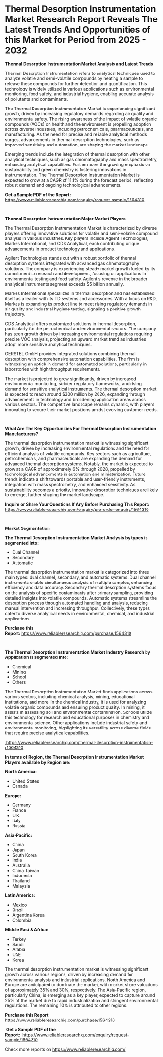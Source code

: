 <p><h1>Thermal Desorption Instrumentation Market Research Report Reveals The Latest Trends And Opportunities of this Market for Period from 2025 - 2032</h1></p><p><strong>Thermal Desorption Instrumentation Market Analysis and Latest Trends</strong></p>
<p><p>Thermal Desorption Instrumentation refers to analytical techniques used to analyze volatile and semi-volatile compounds by heating a sample to release these compounds for further detection and quantification. This technology is widely utilized in various applications such as environmental monitoring, food safety, and industrial hygiene, enabling accurate analysis of pollutants and contaminants. </p><p>The Thermal Desorption Instrumentation Market is experiencing significant growth, driven by increasing regulatory demands regarding air quality and environmental safety. The rising awareness of the impact of volatile organic compounds (VOCs) on health and the environment is propelling adoption across diverse industries, including petrochemicals, pharmaceuticals, and manufacturing. As the need for precise and reliable analytical methods surges, advancements in thermal desorption technologies, such as improved sensitivity and automation, are shaping the market landscape.</p><p>Emerging trends include the integration of thermal desorption with other analytical techniques, such as gas chromatography and mass spectrometry, enhancing analytical capabilities. Furthermore, the growing emphasis on sustainability and green chemistry is fostering innovations in instrumentation. The Thermal Desorption Instrumentation Market is expected to grow at a CAGR of 11.1% during the forecast period, reflecting robust demand and ongoing technological advancements.</p></p>
<p><strong>Get a Sample PDF of the Report:&nbsp;</strong> <a href="https://www.reliableresearchiq.com/enquiry/request-sample/1564310?utm_campaign=3524&utm_medium=2&utm_source=Github&utm_content=ia&utm_term=11042025&utm_id=thermal-desorption-instrumentation">https://www.reliableresearchiq.com/enquiry/request-sample/1564310</a></p>
<p>&nbsp;</p>
<p><strong>Thermal Desorption Instrumentation Major Market Players</strong></p>
<p><p>The Thermal Desorption Instrumentation Market is characterized by diverse players offering innovative solutions for volatile and semi-volatile compound analysis in various industries. Key players include Agilent Technologies, Markes International, and CDS Analytical, each contributing unique advancements in product technology and applications.</p><p>Agilent Technologies stands out with a robust portfolio of thermal desorption systems integrated with advanced gas chromatography solutions. The company is experiencing steady market growth fueled by its commitment to research and development, focusing on applications in environmental testing and food safety. Agilent's revenue in the broader analytical instruments segment exceeds $5 billion annually.</p><p>Markes International specializes in thermal desorption and has established itself as a leader with its TD systems and accessories. With a focus on R&D, Markes is expanding its product line to meet rising regulatory demands in air quality and industrial hygiene testing, signaling a positive growth trajectory.</p><p>CDS Analytical offers customized solutions in thermal desorption, particularly for the petrochemical and environmental sectors. The company has seen growth driven by increasing environmental regulations requiring precise VOC analysis, projecting an upward market trend as industries adopt more sensitive analytical techniques.</p><p>GERSTEL GmbH provides integrated solutions combining thermal desorption with comprehensive automation capabilities. The firm is witnessing an uptick in demand for automated solutions, particularly in laboratories with high throughput requirements.</p><p>The market is projected to grow significantly, driven by increased environmental monitoring, stricter regulatory frameworks, and rising demand for sensitive analytical instruments. The thermal desorption market is expected to reach around $300 million by 2026, expanding through advancements in technology and broadening application areas across various sectors. The competitive landscape remains dynamic, with players innovating to secure their market positions amidst evolving customer needs.</p></p>
<p>&nbsp;</p>
<p><strong>What Are The Key Opportunities For Thermal Desorption Instrumentation Manufacturers?</strong></p>
<p><p>The thermal desorption instrumentation market is witnessing significant growth, driven by increasing environmental regulations and the need for efficient analysis of volatile compounds. Key sectors such as agriculture, petrochemicals, and pharmaceuticals are expanding the demand for advanced thermal desorption systems. Notably, the market is expected to grow at a CAGR of approximately 6% through 2028, propelled by technological advancements in automation and miniaturization. Future trends indicate a shift towards portable and user-friendly instruments, integration with mass spectrometry, and enhanced sensitivity. As sustainability becomes a priority, innovative desorption techniques are likely to emerge, further shaping the market landscape.</p></p>
<p><strong>Inquire or Share Your Questions If Any Before Purchasing This Report:</strong> <a href="https://www.reliableresearchiq.com/enquiry/pre-order-enquiry/1564310?utm_campaign=3524&utm_medium=2&utm_source=Github&utm_content=ia&utm_term=11042025&utm_id=thermal-desorption-instrumentation">https://www.reliableresearchiq.com/enquiry/pre-order-enquiry/1564310</a></p>
<p>&nbsp;</p>
<p><strong>Market Segmentation</strong></p>
<p><strong>The Thermal Desorption Instrumentation Market Analysis by types is segmented into:</strong></p>
<p><ul><li>Dual Channel</li><li>Secondary</li><li>Automatic</li></ul></p>
<p><p>The thermal desorption instrumentation market is categorized into three main types: dual channel, secondary, and automatic systems. Dual channel instruments enable simultaneous analysis of multiple samples, enhancing efficiency and data accuracy. Secondary thermal desorption systems focus on the analysis of specific contaminants after primary sampling, providing detailed insights into volatile compounds. Automatic systems streamline the desorption process through automated handling and analysis, reducing manual intervention and increasing throughput. Collectively, these types cater to diverse analytical needs in environmental, chemical, and industrial applications.</p></p>
<p><strong>Purchase this Report:&nbsp;</strong><a href="https://www.reliableresearchiq.com/purchase/1564310?utm_campaign=3524&utm_medium=2&utm_source=Github&utm_content=ia&utm_term=11042025&utm_id=thermal-desorption-instrumentation">https://www.reliableresearchiq.com/purchase/1564310</a></p>
<p>&nbsp;</p>
<p><strong>The Thermal Desorption Instrumentation Market Industry Research by Application is segmented into:</strong></p>
<p><ul><li>Chemical</li><li>Mining</li><li>School</li><li>Others</li></ul></p>
<p><p>The Thermal Desorption Instrumentation Market finds applications across various sectors, including chemical analysis, mining, educational institutions, and more. In the chemical industry, it is used for analyzing volatile organic compounds and ensuring product quality. In mining, it assists in assessing soil and environmental contamination. Schools utilize this technology for research and educational purposes in chemistry and environmental science. Other applications include industrial safety and environmental monitoring, highlighting its versatility across diverse fields that require precise analytical capabilities.</p></p>
<p><a href="https://www.reliableresearchiq.com/thermal-desorption-instrumentation-r1564310?utm_campaign=3524&utm_medium=2&utm_source=Github&utm_content=ia&utm_term=11042025&utm_id=thermal-desorption-instrumentation">&nbsp;https://www.reliableresearchiq.com/thermal-desorption-instrumentation-r1564310</a></p>
<p><strong>In terms of Region, the Thermal Desorption Instrumentation Market Players available by Region are:</strong></p>
<p>
    <p> <strong> North America: </strong>
        <ul>
            <li>United States</li>
            <li>Canada</li>
        </ul>
        </p> 
    <p> <strong> Europe: </strong>
        <ul>
            <li>Germany</li>
            <li>France</li>
            <li>U.K.</li>
            <li>Italy</li>
            <li>Russia</li>
        </ul>
        </p> 
    <p> <strong> Asia-Pacific: </strong>
        <ul>
            <li>China</li>
            <li>Japan</li>
            <li>South Korea</li>
            <li>India</li>
            <li>Australia</li>
            <li>China Taiwan</li>
            <li>Indonesia</li>
            <li>Thailand</li>
            <li>Malaysia</li>
        </ul>
        </p> 
    <p> <strong> Latin America: </strong>
        <ul>
            <li>Mexico</li>
            <li>Brazil</li>
            <li>Argentina Korea</li>
            <li>Colombia</li>
        </ul>
        </p> 
    <p> <strong> Middle East & Africa: </strong>
        <ul>
            <li>Turkey</li>
            <li>Saudi</li>
            <li>Arabia</li>
            <li>UAE</li>
            <li>Korea</li>
        </ul>
    </p>
    </p>
<p><p>The thermal desorption instrumentation market is witnessing significant growth across various regions, driven by increasing demand for environmental analysis and industrial applications. North America and Europe are anticipated to dominate the market, with market share valuations of approximately 35% and 30%, respectively. The Asia-Pacific region, particularly China, is emerging as a key player, expected to capture around 25% of the market due to rapid industrialization and stringent environmental regulations. The remaining 10% is attributed to other regions.</p></p>
<p><strong>Purchase this Report: </strong><a href="https://www.reliableresearchiq.com/purchase/1564310?utm_campaign=3524&utm_medium=2&utm_source=Github&utm_content=ia&utm_term=11042025&utm_id=thermal-desorption-instrumentation">https://www.reliableresearchiq.com/purchase/1564310</a></p>
<p>&nbsp;<strong>Get a Sample PDF of the Report:&nbsp;&nbsp;</strong><a href="https://www.reliableresearchiq.com/enquiry/request-sample/1564310?utm_campaign=3524&utm_medium=2&utm_source=Github&utm_content=ia&utm_term=11042025&utm_id=thermal-desorption-instrumentation">https://www.reliableresearchiq.com/enquiry/request-sample/1564310</a></p>
<p><strong></strong></p>
<p>Check more reports on <a href="https://www.reliableresearchiq.com/?utm_campaign=3524&utm_medium=2&utm_source=Github&utm_content=ia&utm_term=11042025&utm_id=thermal-desorption-instrumentation">https://www.reliableresearchiq.com/</a></p>
